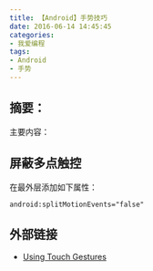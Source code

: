 ```yaml
---
title: 【Android】手势技巧
date: 2016-06-14 14:45:45
categories:
- 我爱编程
tags:
- Android
- 手势
---
```


## 摘要：
主要内容：


<!--more-->

## 屏蔽多点触控
在最外层添加如下属性：
```
android:splitMotionEvents="false"
```

## 外部链接
- [Using Touch Gestures](https://developer.android.com/training/gestures/index.html)